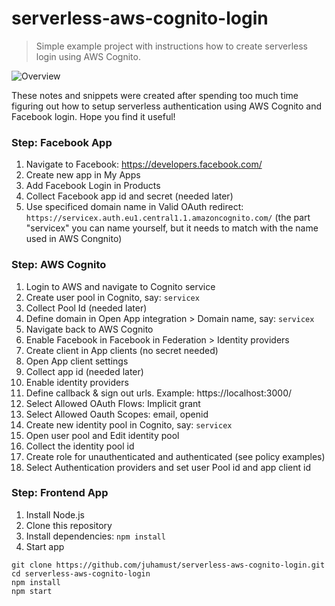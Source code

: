 # serverless-aws-cognito-login

> Simple example project with instructions how to create serverless login using AWS Cognito.

![Overview](https://github.com/juhamust/serverless-aws-cognito-login/raw/master/overview.png)

These notes and snippets were created after spending too much time figuring out how to setup serverless authentication using AWS Cognito and Facebook login. Hope you find it useful!

### Step: Facebook App

1. Navigate to Facebook: https://developers.facebook.com/
2. Create new app in My Apps
3. Add Facebook Login in Products
4. Collect Facebook app id and secret (needed later)
5. Use specificed domain name in Valid OAuth redirect:
  `https://servicex.auth.eu1.central1.1.amazoncognito.com/` (the part "servicex" you can name yourself, but it needs to match with the name used in AWS Congnito)

### Step: AWS Cognito

1. Login to AWS and navigate to Cognito service
2. Create user pool in Cognito, say: `servicex`
3. Collect Pool Id (needed later)
4. Define domain in Open App integration > Domain name, say: `servicex`
5. Navigate back to AWS Cognito
6. Enable Facebook in Facebook in Federation > Identity providers
7. Create client in App clients (no secret needed)
8. Open App client settings
9. Collect app id (needed later)
10. Enable identity providers
11. Define callback & sign out urls. Example: https://localhost:3000/
12. Select Allowed OAuth Flows: Implicit grant
13. Select Allowed Oauth Scopes: email, openid
14. Create new identity pool in Cognito, say: `servicex`
15. Open user pool and Edit identity pool
16. Collect the identity pool id
17. Create role for unauthenticated and authenticated (see policy examples)
18. Select Authentication providers and set user Pool id and app client id

### Step: Frontend App

1. Install Node.js
2. Clone this repository
3. Install dependencies: `npm install`
4. Start app

```
git clone https://github.com/juhamust/serverless-aws-cognito-login.git
cd serverless-aws-cognito-login
npm install
npm start
```
